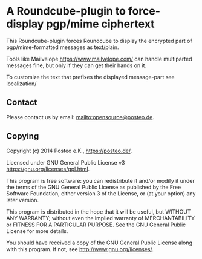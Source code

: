 # A Roundcube-plugin to force-display pgp/mime ciphertext

This Roundcube-plugin forces Roundcube to display the encrypted part of
pgp/mime-formatted messages as text/plain.

Tools like Mailvelope <https://www.mailvelope.com/> can handle multiparted
messages fine, but only if they can get their hands on it.

To customize the text that prefixes the displayed message-part see localization/


## Contact

Please contact us by email: <mailto:opensource@posteo.de>.


## Copying

Copyright (c) 2014 Posteo e.K., <https://posteo.de/>.

Licensed under GNU General Public License v3
<https://gnu.org/licenses/gpl.html>.

This program is free software: you can redistribute it and/or modify
it under the terms of the GNU General Public License as published by
the Free Software Foundation, either version 3 of the License, or
(at your option) any later version.

This program is distributed in the hope that it will be useful,
but WITHOUT ANY WARRANTY; without even the implied warranty of
MERCHANTABILITY or FITNESS FOR A PARTICULAR PURPOSE.  See the
GNU General Public License for more details.

You should have received a copy of the GNU General Public License
along with this program.  If not, see <http://www.gnu.org/licenses/>.

